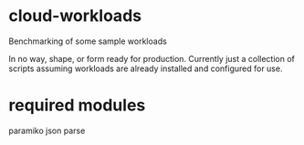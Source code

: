 cloud-workloads
===============

Benchmarking of some sample workloads


In no way, shape, or form ready for production.  Currently just a collection of 
scripts assuming workloads are already installed and configured for use.


required modules
================
paramiko
json
parse

